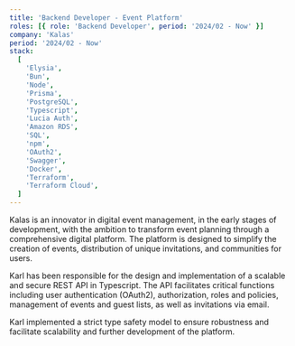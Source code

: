 ```yaml
---
title: 'Backend Developer - Event Platform'
roles: [{ role: 'Backend Developer', period: '2024/02 - Now' }]
company: 'Kalas'
period: '2024/02 - Now'
stack:
  [
    'Elysia',
    'Bun',
    'Node',
    'Prisma',
    'PostgreSQL',
    'Typescript',
    'Lucia Auth',
    'Amazon RDS',
    'SQL',
    'npm',
    'OAuth2',
    'Swagger',
    'Docker',
    'Terraform',
    'Terraform Cloud',
  ]
---
```


Kalas is an innovator in digital event management, in the early stages of development, with the ambition to transform event planning through a comprehensive digital platform. The platform is designed to simplify the creation of events, distribution of unique invitations, and communities for users.

Karl has been responsible for the design and implementation of a scalable and secure REST API in Typescript. The API facilitates critical functions including user authentication (OAuth2), authorization, roles and policies, management of events and guest lists, as well as invitations via email.

Karl implemented a strict type safety model to ensure robustness and facilitate scalability and further development of the platform.
